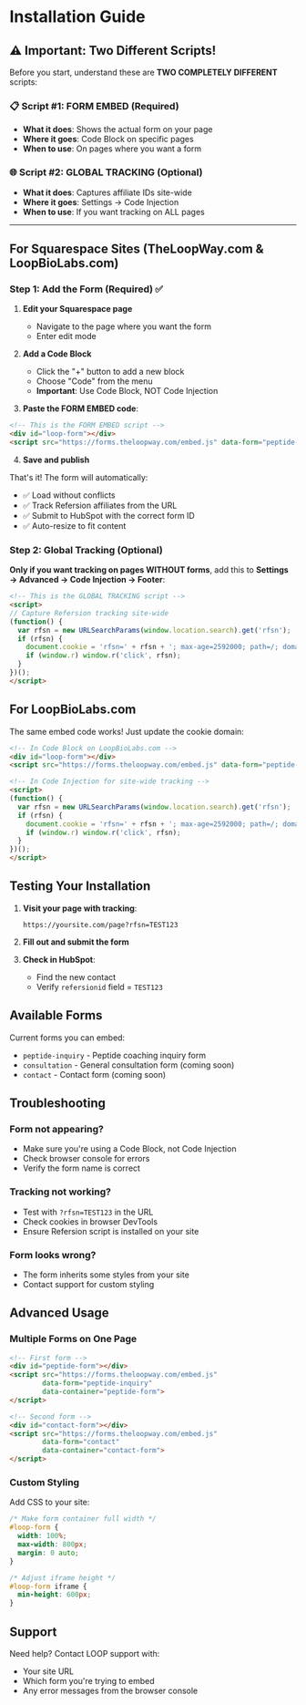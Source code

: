# Installation Guide

## ⚠️ Important: Two Different Scripts!

Before you start, understand these are **TWO COMPLETELY DIFFERENT** scripts:

### 📋 Script #1: FORM EMBED (Required)
- **What it does**: Shows the actual form on your page
- **Where it goes**: Code Block on specific pages
- **When to use**: On pages where you want a form

### 🌐 Script #2: GLOBAL TRACKING (Optional)
- **What it does**: Captures affiliate IDs site-wide
- **Where it goes**: Settings → Code Injection
- **When to use**: If you want tracking on ALL pages

---

## For Squarespace Sites (TheLoopWay.com & LoopBioLabs.com)

### Step 1: Add the Form (Required) ✅

1. **Edit your Squarespace page**
   - Navigate to the page where you want the form
   - Enter edit mode

2. **Add a Code Block**
   - Click the "+" button to add a new block
   - Choose "Code" from the menu
   - **Important**: Use Code Block, NOT Code Injection

3. **Paste the FORM EMBED code**:
```html
<!-- This is the FORM EMBED script -->
<div id="loop-form"></div>
<script src="https://forms.theloopway.com/embed.js" data-form="peptide-inquiry"></script>
```

4. **Save and publish**

That's it! The form will automatically:
- ✅ Load without conflicts
- ✅ Track Refersion affiliates from the URL
- ✅ Submit to HubSpot with the correct form ID
- ✅ Auto-resize to fit content

### Step 2: Global Tracking (Optional)

**Only if you want tracking on pages WITHOUT forms**, add this to **Settings → Advanced → Code Injection → Footer**:

```html
<!-- This is the GLOBAL TRACKING script -->
<script>
// Capture Refersion tracking site-wide
(function() {
  var rfsn = new URLSearchParams(window.location.search).get('rfsn');
  if (rfsn) {
    document.cookie = 'rfsn=' + rfsn + '; max-age=2592000; path=/; domain=.theloopway.com';
    if (window.r) window.r('click', rfsn);
  }
})();
</script>
```

## For LoopBioLabs.com

The same embed code works! Just update the cookie domain:

```html
<!-- In Code Block on LoopBioLabs.com -->
<div id="loop-form"></div>
<script src="https://forms.theloopway.com/embed.js" data-form="peptide-inquiry"></script>

<!-- In Code Injection for site-wide tracking -->
<script>
(function() {
  var rfsn = new URLSearchParams(window.location.search).get('rfsn');
  if (rfsn) {
    document.cookie = 'rfsn=' + rfsn + '; max-age=2592000; path=/; domain=.loopbiolabs.com';
    if (window.r) window.r('click', rfsn);
  }
})();
</script>
```

## Testing Your Installation

1. **Visit your page with tracking**: 
   ```
   https://yoursite.com/page?rfsn=TEST123
   ```

2. **Fill out and submit the form**

3. **Check in HubSpot**:
   - Find the new contact
   - Verify `refersionid` field = `TEST123`

## Available Forms

Current forms you can embed:

- `peptide-inquiry` - Peptide coaching inquiry form
- `consultation` - General consultation form (coming soon)
- `contact` - Contact form (coming soon)

## Troubleshooting

### Form not appearing?
- Make sure you're using a Code Block, not Code Injection
- Check browser console for errors
- Verify the form name is correct

### Tracking not working?
- Test with `?rfsn=TEST123` in the URL
- Check cookies in browser DevTools
- Ensure Refersion script is installed on your site

### Form looks wrong?
- The form inherits some styles from your site
- Contact support for custom styling

## Advanced Usage

### Multiple Forms on One Page

```html
<!-- First form -->
<div id="peptide-form"></div>
<script src="https://forms.theloopway.com/embed.js" 
        data-form="peptide-inquiry"
        data-container="peptide-form">
</script>

<!-- Second form -->
<div id="contact-form"></div>
<script src="https://forms.theloopway.com/embed.js" 
        data-form="contact"
        data-container="contact-form">
</script>
```

### Custom Styling

Add CSS to your site:

```css
/* Make form container full width */
#loop-form {
  width: 100%;
  max-width: 800px;
  margin: 0 auto;
}

/* Adjust iframe height */
#loop-form iframe {
  min-height: 600px;
}
```

## Support

Need help? Contact LOOP support with:
- Your site URL
- Which form you're trying to embed
- Any error messages from the browser console